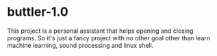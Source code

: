 # buttler-1.0
This project is a personal assistant that helps opening and closing programs. So it's just a fancy project with no
 other goal other than learn machine learning, sound processing and linux shell.
 